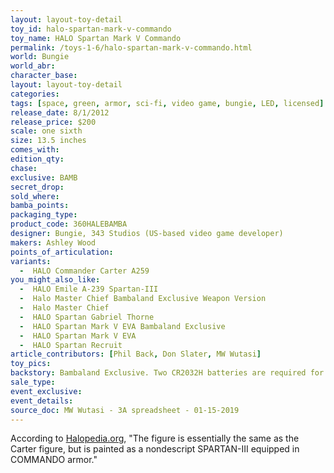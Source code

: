 ```yaml
---
layout: layout-toy-detail 
toy_id: halo-spartan-mark-v-commando
toy_name: HALO Spartan Mark V Commando
permalink: /toys-1-6/halo-spartan-mark-v-commando.html
world: Bungie
world_abr: 
character_base: 
layout: layout-toy-detail
categories: 
tags: [space, green, armor, sci-fi, video game, bungie, LED, licensed]
release_date: 8/1/2012
release_price: $200 
scale: one sixth
size: 13.5 inches
comes_with: 
edition_qty: 
chase: 
exclusive: BAMB
secret_drop: 
sold_where: 
bamba_points: 
packaging_type: 
product_code: 360HALEBAMBA
designer: Bungie, 343 Studios (US-based video game developer)
makers: Ashley Wood
points_of_articulation: 
variants: 
  -  HALO Commander Carter A259
you_might_also_like: 
  -  HALO Emile A-239 Spartan-III
  -  Halo Master Chief Bambaland Exclusive Weapon Version
  -  Halo Master Chief
  -  HALO Spartan Gabriel Thorne
  -  HALO Spartan Mark V EVA Bambaland Exclusive
  -  HALO Spartan Mark V EVA
  -  HALO Spartan Recruit
article_contributors: [Phil Back, Don Slater, MW Wutasi]
toy_pics: 
backstory: Bambaland Exclusive. Two CR2032H batteries are required for the back, and six AG4/LR626 batteries are required for the arms. Two CR2032H batteries are required for the back, and six AG4/LR626 batteries are required for the arms.
sale_type: 
event_exclusive: 
event_details: 
source_doc: MW Wutasi - 3A spreadsheet - 01-15-2019
---
```

According to <a href="https://www.halopedia.org/ThreeA" target="_blank">Halopedia.org</a>, "The figure is essentially the same as the Carter figure, but is painted as a nondescript SPARTAN-III equipped in COMMANDO armor."